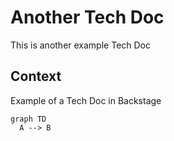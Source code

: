 # Another Tech Doc

This is another example Tech Doc

## Context

Example of a Tech Doc in Backstage

```mermaid
graph TD
  A --> B
```
